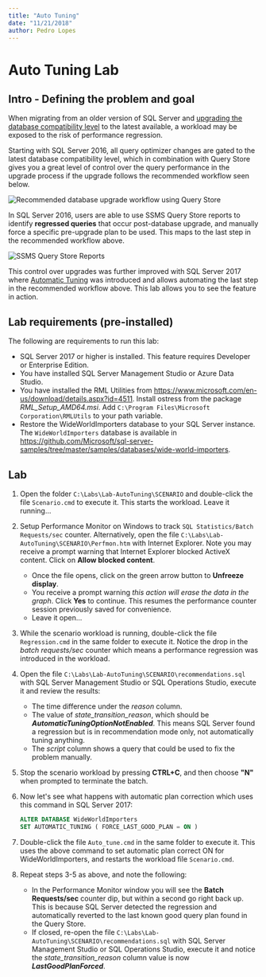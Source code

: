 ```yaml
---
title: "Auto Tuning"
date: "11/21/2018"
author: Pedro Lopes
---
```

# Auto Tuning Lab 

## Intro - Defining the problem and goal
When migrating from an older version of SQL Server and [upgrading the database compatibility level](https://docs.microsoft.com/sql/relational-databases/databases/view-or-change-the-compatibility-level-of-a-database) to the latest available, a workload may be exposed to the risk of performance regression. 

Starting with SQL Server 2016, all query optimizer changes are gated to the latest database compatibility level, which in combination with Query Store gives you a great level of control over the query performance in the upgrade process if the upgrade follows the recommended workflow seen below. 

![Recommended database upgrade workflow using Query Store](./media/query-store-usage-5.png "Recommended database upgrade workflow using Query Store") 

In SQL Server 2016, users are able to use SSMS Query Store reports to identify **regressed queries** that occur post-database upgrade, and manually force a specific pre-upgrade plan to be used. This maps to the last step in the recommended workflow above. 

![SSMS Query Store Reports](./media/objectexplorerquerystore_sql17.png "SSMS Query Store Reports") 

This control over upgrades was further improved with SQL Server 2017 where [Automatic Tuning](https://docs.microsoft.com/sql/relational-databases/automatic-tuning/automatic-tuning.md) was introduced and allows automating the last step in the recommended workflow above. This lab allows you to see the feature in action.

## Lab requirements (pre-installed)
The following are requirements to run this lab:

- SQL Server 2017 or higher is installed. This feature requires Developer or Enterprise Edition.
- You have installed SQL Server Management Studio or Azure Data Studio.
- You have installed the RML Utilities from https://www.microsoft.com/en-us/download/details.aspx?id=4511. Install ostress from the package *RML_Setup_AMD64.msi*. Add `C:\Program Files\Microsoft Corporation\RMLUtils` to your path variable.
- Restore the WideWorldImporters database to your SQL Server instance. The `WideWorldImporters` database is available in https://github.com/Microsoft/sql-server-samples/tree/master/samples/databases/wide-world-importers.

## Lab

1. Open the folder `C:\Labs\Lab-AutoTuning\SCENARIO` and double-click the file `Scenario.cmd` to execute it. This starts the workload. Leave it running...

2. Setup Performance Monitor on Windows to track `SQL Statistics/Batch Requests/sec` counter. Alternatively, open the file `C:\Labs\Lab-AutoTuning\SCENARIO\Perfmon.htm` with Internet Explorer. Note you may receive a prompt warning that Internet Explorer blocked ActiveX content. Click on **Allow blocked content**. 

    - Once the file opens, click on the green arrow button to **Unfreeze display**.
    - You receive a prompt warning *this action will erase the data in the graph*. Click **Yes** to continue. This resumes the performance counter session previously saved for convenience.
    - Leave it open...

3. While the scenario workload is running, double-click the file `Regression.cmd` in the same folder to execute it. Notice the drop in the *batch requests/sec* counter which means a performance regression was introduced in the workload.

4. Open the file `C:\Labs\Lab-AutoTuning\SCENARIO\recommendations.sql` with SQL Server Management Studio or SQL Operations Studio, execute it and review the results:
    - The time difference under the *reason* column.
    - The value of *state_transition_reason*, which should be ***AutomaticTuningOptionNotEnabled***. This means SQL Server found a regression but is in recommendation mode only, not automatically tuning anything. 
    - The *script* column shows a query that could be used to fix the problem manually.

5. Stop the scenario workload by pressing **CTRL+C**, and then choose **"N"** when prompted to terminate the batch.

6. Now let's see what happens with automatic plan correction which uses this command in SQL Server 2017:

    ```sql
    ALTER DATABASE WideWorldImporters
    SET AUTOMATIC_TUNING ( FORCE_LAST_GOOD_PLAN = ON )
    ```

7. Double-click the file `Auto_tune.cmd`  in the same folder to execute it. This uses the above command to set automatic plan correct ON for WideWorldImporters, and restarts the workload file `Scenario.cmd`.

8. Repeat steps 3-5 as above, and note the following:     
    - In the Performance Monitor window you will see the **Batch Requests/sec** counter dip, but within a second go right back up.    
    This is because SQL Server detected the regression and automatically reverted to the last known good query plan found in the Query Store. 
    - If closed, re-open the file `C:\Labs\Lab-AutoTuning\SCENARIO\recommendations.sql` with SQL Server Management Studio or SQL Operations Studio, execute it and notice the *state_transition_reason* column value is now ***LastGoodPlanForced***.
